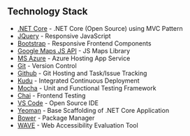 ## Technology Stack
* [.NET Core](https://www.microsoft.com/net/core/platform/) - .NET Core (Open Source) using MVC Pattern
* [JQuery](https://jquery.com/) - Responsive JavaScript
* [Bootstrap](http://getbootstrap.com/) - Responsive Frontend Components
* [Google Maps JS API](https://developers.google.com/maps/documentation/javascript/) - JS Maps Library
* [MS Azure](https://www.azure.com/) - Azure Hosting App Service
* [Git](https://git-scm.com/) - Version Control
* [Github](https://github.com/) - Git Hosting and Task/Issue Tracking
* [Kudu](https://github.com/projectkudu/kudu/wiki) - Integrated Continuous Deployment
* [Mocha](https://mochajs.org/) - Unit and Functional Testing Framework
* [Chai](http://chaijs.com/) - Frontend Testing 
* [VS Code](https://code.visualstudio.com/) - Open Source IDE
* [Yeoman](http://yeoman.io/) - Base Scaffolding of .NET Core Application
* [Bower](https://bower.io/) - Package Manager
* [WAVE](https://wave.webaim.org/) - Web Accessibility Evaluation Tool

